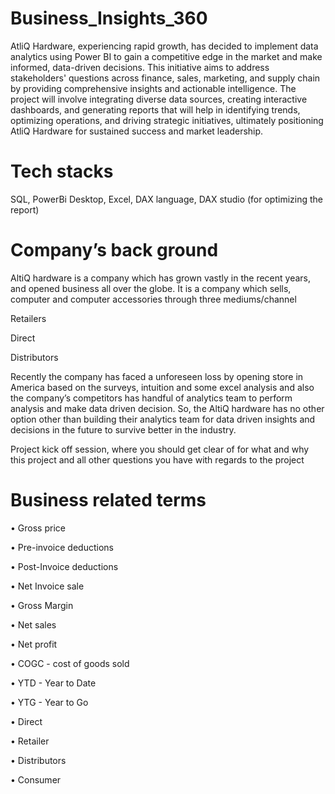 # Business_Insights_360 
AtliQ Hardware, experiencing rapid growth, has decided to implement data analytics using Power BI to gain a competitive edge in the market and make informed, data-driven decisions. This initiative aims to address stakeholders' questions across finance, sales, marketing, and supply chain by providing comprehensive insights and actionable intelligence. The project will involve integrating diverse data sources, creating interactive dashboards, and generating reports that will help in identifying trends, optimizing operations, and driving strategic initiatives, ultimately positioning AtliQ Hardware for sustained success and market leadership.
# Tech stacks
 SQL,
 PowerBi Desktop,
 Excel,
 DAX language,
 DAX studio (for optimizing the report)

# Company’s back ground
AltiQ hardware is a company which has grown vastly in the recent years, and opened business all over the globe. It is a company which sells, computer and computer accessories through three mediums/channel

Retailers

Direct

Distributors

Recently the company has faced a unforeseen loss by opening store in America based on the surveys, intuition and some excel analysis and also the company’s competitors has handful of analytics team to perform analysis and make data driven decision. So, the AltiQ hardware has no other option other than building their analytics team for data driven insights and decisions in the future to survive better in the industry.

Project kick off session, where you should get clear of for what and why this project and all other questions you have with regards to the project
# Business related terms
 •	Gross price
 
 •	Pre-invoice deductions
 
 •	Post-Invoice deductions
 
 •	Net Invoice sale
 
 •	Gross Margin
 
 •	Net sales

 •	Net profit
 
 •	COGC - cost of goods sold
 
 •	YTD - Year to Date
 
 •	YTG - Year to Go
 
 •	Direct
 
 •	Retailer
 
 •	Distributors
 
 •	Consumer








